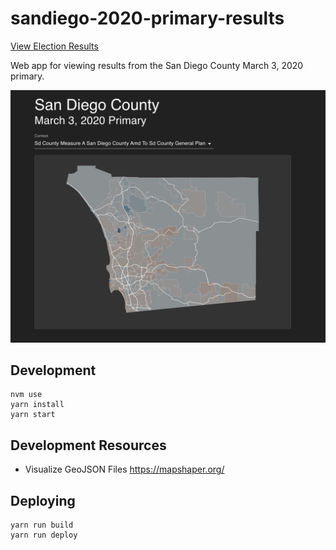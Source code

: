 # sandiego-2020-primary-results

<a href="https://petermikitsh.github.io/sandiego-2020-primary-results/">View Election Results</a>

Web app for viewing results from the San Diego County March 3, 2020 primary.

![results.png](results.png)

## Development

```
nvm use
yarn install
yarn start
```

## Development Resources

- Visualize GeoJSON Files
  https://mapshaper.org/

## Deploying

```
yarn run build
yarn run deploy
```

